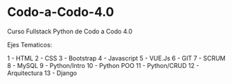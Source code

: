 # Codo-a-Codo-4.0
Curso Fullstack Python de Codo a Codo 4.0

Ejes Tematicos:

1 - HTML
2 - CSS
3 - Bootstrap
4 - Javascript
5 - VUE.Js
6 - GIT
7 - SCRUM
8 - MySQL
9 - Python/Intro
10 - Python POO
11 - Python/CRUD
12 - Arquitectura
13 - Django

